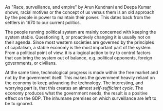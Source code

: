 As "Race, surveillance, and empire" by Arun Kundnani and Deepa Kumar shows, racial motives or the concept of us versus them is an old approach by the people in power to maintain their power. This dates back from the settlers in 1670 to our current politics.

The people running political system are mainly concerned with keeping the system stable. Questioning it, or proactively changing it is usually not on their agenda. Since most western societies are governed by the principles of capitalism, a stable economy is the most important part of the system. From a political point of view, it is a logical action to try to control factors that can bring the system out of balance, e.g. political opponents, foreign governments, or civilians.

At the same time, technological progress is made within the free market and not by the government itself. This makes the government heavily reliant on the economy to keep advancing the technology. The interesting, and worrying part is, that this creates an almost *self-sufficient cycle*. The economy produces what the government needs, the result is a positive effect on the GDP. The inhumane premises on which surveillance are left to be to ignored.

